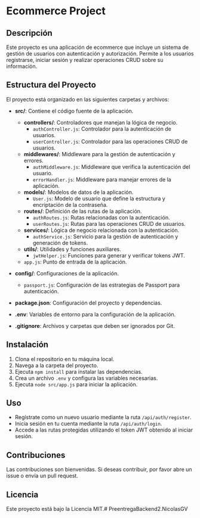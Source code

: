 # Ecommerce Project

## Descripción
Este proyecto es una aplicación de ecommerce que incluye un sistema de gestión de usuarios con autenticación y autorización. Permite a los usuarios registrarse, iniciar sesión y realizar operaciones CRUD sobre su información.

## Estructura del Proyecto
El proyecto está organizado en las siguientes carpetas y archivos:

- **src/**: Contiene el código fuente de la aplicación.
  - **controllers/**: Controladores que manejan la lógica de negocio.
    - `authController.js`: Controlador para la autenticación de usuarios.
    - `userController.js`: Controlador para las operaciones CRUD de usuarios.
  - **middlewares/**: Middleware para la gestión de autenticación y errores.
    - `authMiddleware.js`: Middleware que verifica la autenticación del usuario.
    - `errorHandler.js`: Middleware para manejar errores de la aplicación.
  - **models/**: Modelos de datos de la aplicación.
    - `User.js`: Modelo de usuario que define la estructura y encriptación de la contraseña.
  - **routes/**: Definición de las rutas de la aplicación.
    - `authRoutes.js`: Rutas relacionadas con la autenticación.
    - `userRoutes.js`: Rutas para las operaciones CRUD de usuarios.
  - **services/**: Lógica de negocio relacionada con la autenticación.
    - `authService.js`: Servicio para la gestión de autenticación y generación de tokens.
  - **utils/**: Utilidades y funciones auxiliares.
    - `jwtHelper.js`: Funciones para generar y verificar tokens JWT.
  - `app.js`: Punto de entrada de la aplicación.

- **config/**: Configuraciones de la aplicación.
  - `passport.js`: Configuración de las estrategias de Passport para autenticación.

- **package.json**: Configuración del proyecto y dependencias.

- **.env**: Variables de entorno para la configuración de la aplicación.

- **.gitignore**: Archivos y carpetas que deben ser ignorados por Git.

## Instalación
1. Clona el repositorio en tu máquina local.
2. Navega a la carpeta del proyecto.
3. Ejecuta `npm install` para instalar las dependencias.
4. Crea un archivo `.env` y configura las variables necesarias.
5. Ejecuta `node src/app.js` para iniciar la aplicación.

## Uso
- Regístrate como un nuevo usuario mediante la ruta `/api/auth/register`.
- Inicia sesión en tu cuenta mediante la ruta `/api/auth/login`.
- Accede a las rutas protegidas utilizando el token JWT obtenido al iniciar sesión.

## Contribuciones
Las contribuciones son bienvenidas. Si deseas contribuir, por favor abre un issue o envía un pull request.

## Licencia
Este proyecto está bajo la Licencia MIT.#   P r e e n t r e g a B a c k e n d 2 . N i c o l a s G V  
 